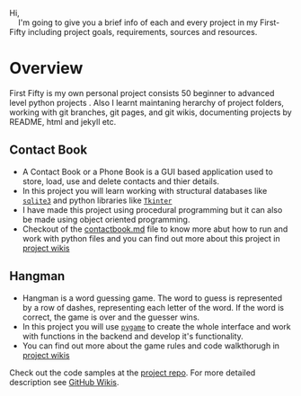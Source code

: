 Hi,\
&nbsp;&nbsp;&nbsp;&nbsp;I'm going to give you a brief info of each and every project in my First-Fifty including project goals, requirements, sources and resources.

# Overview
First Fifty is my own personal project consists 50 beginner to advanced level python projects . Also I learnt maintaning herarchy of project folders, working with git branches, git pages, and git wikis, documenting projects by README, html and jekyll etc. 

## Contact Book
- A Contact Book or a Phone Book is a GUI based application used to store, load, use and delete contacts and thier details.
- In this project you will learn working with structural databases like [`sqlite3`](https://docs.python.org/3/library/sqlite3.html) and python libraries like [`Tkinter`](https://docs.python.org/3/library/tk.html) 
- I have made this project using procedural programming but it can also be made using object oriented programming.
- Checkout of the [contactbook.md](https://github.com/3D-psyche/FirstFifty/blob/master/Contactbook/contactbook.md) file to know more abut how to run and work with python files and you can find out more about this project in [project wikis](https://github.com/3D-psyche/FirstFifty/wiki/Contact-Book)

## Hangman
- Hangman is a word guessing game. The word to guess is represented by a row of dashes, representing each letter of the word. If the word is correct, the game is over and the guesser wins.  
- In this project you will use [`pygame`](https://www.pygame.org/docs/) to create the whole interface and work with functions in the backend and develop it's functionality.
- You can find out more about the game rules and code walkthorugh in [project wikis](https://github.com/3D-psyche/FirstFifty/wiki/Hangman)
 
Check out the code samples at the [project repo](https://github.com/3D-psyche/FirstFifty). For more detailed description see [GitHub Wikis](https://github.com/3D-psyche/FirstFifty/wiki).


